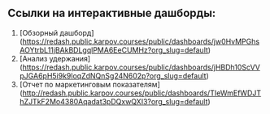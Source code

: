 ##  Ссылки на интерактивные дашборды:

1. [Обзорный дашборд] (https://redash.public.karpov.courses/public/dashboards/jw0HvMPGhsAOYtrbL11jBAkBDLgqlPMA6EeCUMHz?org_slug=default)
2. [Анализ удержания] (https://redash.public.karpov.courses/public/dashboards/jHBDh10ScVVpJGA6pH5i9k9loqZdNQnSg24N602p?org_slug=default)
3. [Отчет по маркетинговым показателям] (http://redash.public.karpov.courses/public/dashboards/TIeWmEfWDJThZJTkF2Mo4380Aqadat3pDQxwQXI3?org_slug=default)
